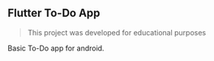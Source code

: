 ## Flutter To-Do App

> This project was developed for educational purposes

Basic To-Do app for android.
